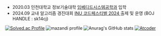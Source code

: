 <ul>
  <li> 2020.03 인천대학교 정보기술대학 <a href="https://www.inu.ac.kr/sites/ese/index.do?epTicket=LOG">임베디드시스템공학과</a> 입학 </li>
  <li> 2024.09 교내 알고리즘 경진대회 <a href="[https://www.acmicpc.net/contest/view/1362](https://www.acmicpc.net/category/detail/4300)"> INU 코드페스티벌 2024 </a> 출제 및 운영 (BOJ HANDLE : sk14cj) </li>
</ul>

[![Solved.ac Profile](http://mazassumnida.wtf/api/v2/generate_badge?boj=sk14cj)](https://solved.ac/sk14cj/)
![mazandi profile](http://mazandi.herokuapp.com/api?handle=sk14cj&theme=warm)
![Anurag's GitHub stats](https://github-readme-stats.vercel.app/api?username=YJHeo01&show_icons=true&theme=dracula)
[![Atcoder](https://atcoder.junah.dev/v1/generate_badge?name=sk14cj)](https://atcoder.jp/users/sk14cj)

<!--
**YJHeo01/YJHeo01** is a ✨ _special_ ✨ repository because its `README.md` (this file) appears on your GitHub profile.

Here are some ideas to get you started:

- 🔭 I’m currently working on ...
- 🌱 I’m currently learning ...
- 👯 I’m looking to collaborate on ...
- 🤔 I’m looking for help with ...
- 💬 Ask me about ...
- 📫 How to reach me: ...
- 😄 Pronouns: ...
- ⚡ Fun fact: ...
-->
